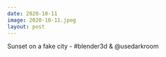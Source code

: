 ```yaml
---
date: 2020-10-11
image: 2020-10-11.jpeg
layout: post
---
```


Sunset on a fake city - #blender3d & @usedarkroom
